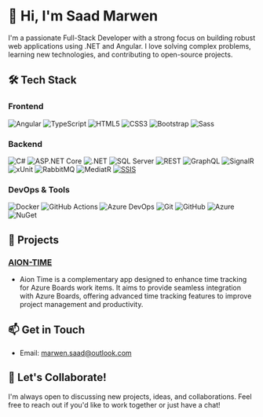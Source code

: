 # 👋 Hi, I'm Saad Marwen

I'm a passionate Full-Stack Developer with a strong focus on building robust web applications using .NET and Angular. I love solving complex problems, learning new technologies, and contributing to open-source projects.

## 🛠️ Tech Stack

### Frontend
![Angular](https://img.shields.io/badge/Angular-DD0031?style=for-the-badge&logo=angular&logoColor=white)
![TypeScript](https://img.shields.io/badge/TypeScript-007ACC?style=for-the-badge&logo=typescript&logoColor=white)
![HTML5](https://img.shields.io/badge/HTML5-E34F26?style=for-the-badge&logo=html5&logoColor=white)
![CSS3](https://img.shields.io/badge/CSS3-1572B6?style=for-the-badge&logo=css3&logoColor=white)
![Bootstrap](https://img.shields.io/badge/Bootstrap-563D7C?style=for-the-badge&logo=bootstrap&logoColor=white)
![Sass](https://img.shields.io/badge/Sass-CC6699?style=for-the-badge&logo=sass&logoColor=white)

### Backend
![C#](https://img.shields.io/badge/C%23-239120?style=for-the-badge&logo=c-sharp&logoColor=white)
![ASP.NET Core](https://img.shields.io/badge/ASP.NET_Core-512BD4?style=for-the-badge&logo=.net&logoColor=white)
![.NET](https://img.shields.io/badge/.NET-512BD4?style=for-the-badge&logo=.net&logoColor=white)
![SQL Server](https://img.shields.io/badge/SQL_Server-CC2927?style=for-the-badge&logo=microsoft-sql-server&logoColor=white)
![REST](https://img.shields.io/badge/REST-02569B?style=for-the-badge&logo=rest&logoColor=white)
![GraphQL](https://img.shields.io/badge/GraphQL-E10098?style=for-the-badge&logo=graphql&logoColor=white)
![SignalR](https://img.shields.io/badge/SignalR-512BD4?style=for-the-badge&logo=signalr&logoColor=white)
![xUnit](https://img.shields.io/badge/xUnit-5A2D85?style=for-the-badge&logo=xunit&logoColor=white)
![RabbitMQ](https://img.shields.io/badge/RabbitMQ-FF6600?style=for-the-badge&logo=rabbitmq&logoColor=white)
![MediatR](https://img.shields.io/badge/MediatR-512BD4?style=for-the-badge&logo=mediatr&logoColor=white)
[![SSIS](https://img.shields.io/badge/SSIS-CC2927?style=for-the-badge&logo=microsoft-sql-server&logoColor=white)](https://learn.microsoft.com/en-us/sql/integration-services/sql-server-integration-services)





### DevOps & Tools
![Docker](https://img.shields.io/badge/Docker-2496ED?style=for-the-badge&logo=docker&logoColor=white)
![GitHub Actions](https://img.shields.io/badge/GitHub_Actions-2088FF?style=for-the-badge&logo=github-actions&logoColor=white)
![Azure DevOps](https://img.shields.io/badge/Azure_DevOps-0078D7?style=for-the-badge&logo=azure-devops&logoColor=white)
![Git](https://img.shields.io/badge/Git-F05032?style=for-the-badge&logo=git&logoColor=white)
![GitHub](https://img.shields.io/badge/GitHub-181717?style=for-the-badge&logo=github&logoColor=white)
![Azure](https://img.shields.io/badge/Azure-0078D7?style=for-the-badge&logo=microsoft-azure&logoColor=white)
![NuGet](https://img.shields.io/badge/NuGet-004880?style=for-the-badge&logo=nuget&logoColor=white)

## 🚀 Projects

### [AION-TIME]([https://github.com/yourusername/project1](https://github.com/TunNetCom/TunNetCom-AionTime))
- Aion Time is a complementary app designed to enhance time tracking for Azure Boards work items. It aims to provide seamless integration with Azure Boards, offering advanced time tracking features to improve project management and productivity.

## 📫 Get in Touch
- Email: marwen.saad@outlook.com

## 💬 Let's Collaborate!

I'm always open to discussing new projects, ideas, and collaborations. Feel free to reach out if you'd like to work together or just have a chat!
